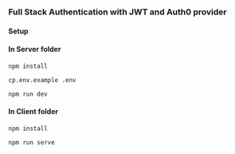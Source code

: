 ### Full Stack Authentication with JWT and Auth0 provider

#### Setup
#### In Server folder
```
npm install
```
```
cp.env.example .env
```
```
npm run dev
```
#### In Client folder
```
npm install
```
```
npm run serve
```